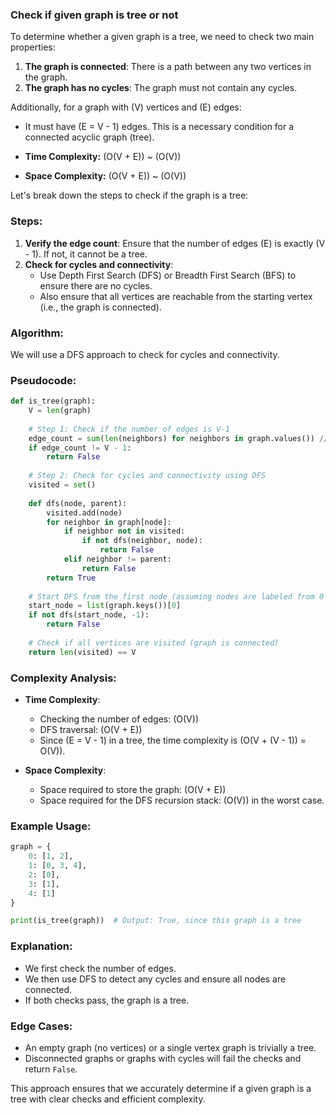 ### Check if given graph is tree or not

To determine whether a given graph is a tree, we need to check two main properties:

1. **The graph is connected**: There is a path between any two vertices in the graph.
2. **The graph has no cycles**: The graph must not contain any cycles.

Additionally, for a graph with \(V\) vertices and \(E\) edges:
- It must have \(E = V - 1\) edges. This is a necessary condition for a connected acyclic graph (tree).

- **Time Complexity:** \(O(V + E)\) ~ \(O(V)\)

- **Space Complexity:** \(O(V + E)\) ~ \(O(V)\)

Let's break down the steps to check if the graph is a tree:

### Steps:

1. **Verify the edge count**: Ensure that the number of edges \(E\) is exactly \(V - 1\). If not, it cannot be a tree.
2. **Check for cycles and connectivity**:
   - Use Depth First Search (DFS) or Breadth First Search (BFS) to ensure there are no cycles.
   - Also ensure that all vertices are reachable from the starting vertex (i.e., the graph is connected).

### Algorithm:
We will use a DFS approach to check for cycles and connectivity.

### Pseudocode:
```python
def is_tree(graph):
    V = len(graph)
    
    # Step 1: Check if the number of edges is V-1
    edge_count = sum(len(neighbors) for neighbors in graph.values()) // 2
    if edge_count != V - 1:
        return False
    
    # Step 2: Check for cycles and connectivity using DFS
    visited = set()
    
    def dfs(node, parent):
        visited.add(node)
        for neighbor in graph[node]:
            if neighbor not in visited:
                if not dfs(neighbor, node):
                    return False
            elif neighbor != parent:
                return False
        return True
    
    # Start DFS from the first node (assuming nodes are labeled from 0 to V-1)
    start_node = list(graph.keys())[0]
    if not dfs(start_node, -1):
        return False
    
    # Check if all vertices are visited (graph is connected)
    return len(visited) == V
```

### Complexity Analysis:
- **Time Complexity**:
  - Checking the number of edges: \(O(V)\)
  - DFS traversal: \(O(V + E)\)
  - Since \(E = V - 1\) in a tree, the time complexity is \(O(V + (V - 1)) = O(V)\).

- **Space Complexity**:
  - Space required to store the graph: \(O(V + E)\)
  - Space required for the DFS recursion stack: \(O(V)\) in the worst case.

### Example Usage:
```python
graph = {
    0: [1, 2],
    1: [0, 3, 4],
    2: [0],
    3: [1],
    4: [1]
}

print(is_tree(graph))  # Output: True, since this graph is a tree
```

### Explanation:
- We first check the number of edges.
- We then use DFS to detect any cycles and ensure all nodes are connected.
- If both checks pass, the graph is a tree.

### Edge Cases:
- An empty graph (no vertices) or a single vertex graph is trivially a tree.
- Disconnected graphs or graphs with cycles will fail the checks and return `False`.

This approach ensures that we accurately determine if a given graph is a tree with clear checks and efficient complexity.